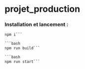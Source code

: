 # projet_production

### Installation et lancement :

```bash
npm i```

```bash
npm run build```

```bash
npm run start```